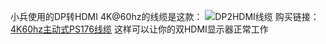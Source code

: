 小兵使用的DP转HDMI 4K@60hz的线缆是这款：
![DP2HDMI线缆](https://raw.githubusercontent.com/daliansky/morefine-S500-Hackintosh/main/Docs/images/Cable/DP2HDMI.jpeg)
购买链接：[4K60hz主动式PS176线缆](https://item.jd.com/100016794752.html)
这样可以让你的双HDMI显示器正常工作